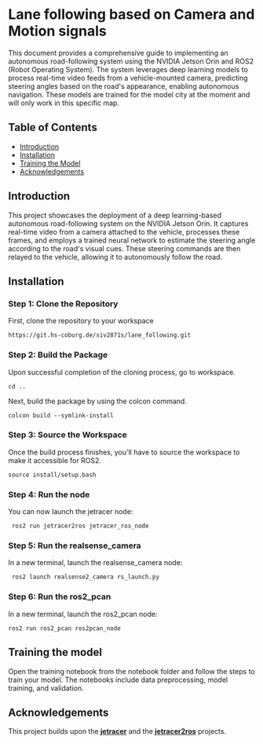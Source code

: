 # Lane following based on Camera and Motion signals

This document provides a comprehensive guide to implementing an autonomous road-following system using the NVIDIA Jetson Orin and ROS2 (Robot Operating System). The system leverages deep learning models to process real-time video feeds from a vehicle-mounted camera, predicting steering angles based on the road's appearance, enabling autonomous navigation. These models are trained for the model city at the moment and will only work in this specific map.

## Table of Contents

- [Introduction](#introduction)
- [Installation](#installation)
- [Training the Model](#training-the-model)
- [Acknowledgements](#acknowledgements)

## Introduction

This project showcases the deployment of a deep learning-based autonomous road-following system on the NVIDIA Jetson Orin. It captures real-time video from a camera attached to the vehicle, processes these frames, and employs a trained neural network to estimate the steering angle according to the road's visual cues. These steering commands are then relayed to the vehicle, allowing it to autonomously follow the road.

## Installation

### Step 1: Clone the Repository

First, clone the repository to your workspace 

```shell
https://git.hs-coburg.de/siv2871s/lane_following.git
```
### Step 2: Build the Package

Upon successful completion of the cloning process, go to workspace.
```shell
cd ..
```

Next, build the package by using the colcon command.

```shell
colcon build --symlink-install
```

### Step 3: Source the Workspace
Once the build process finishes, you'll have to source the workspace to make it accessible for ROS2.
```shell
source install/setup.bash
```

### Step 4: Run the node
You can now launch the jetracer node:

```shell
 ros2 run jetracer2ros jetracer_ros_node 
 ```
### Step 5: Run the realsense_camera 
In a new terminal, launch the realsense_camera node:

```shell
 ros2 launch realsense2_camera rs_launch.py 
 ```
 ### Step 6: Run the ros2_pcan
In a new terminal, launch the ros2_pcan node:

```shell
ros2 run ros2_pcan ros2pcan_node 
 ```
## Training the model

Open the training notebook from the notebook folder and follow the steps to train your model. The notebooks include data preprocessing, model training, and validation.

## Acknowledgements

This project builds upon the **[jetracer](https://git.hs-coburg.de/Autonomous_Driving/jetracer.git)** and the **[jetracer2ros](https://git.hs-coburg.de/Autonomous_Driving/jetracer2ros.git)**
projects.
